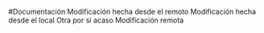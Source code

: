 #Documentación
Modificación hecha desde el remoto
Modificación hecha desde el local
Otra por si acaso
Modificación remota
